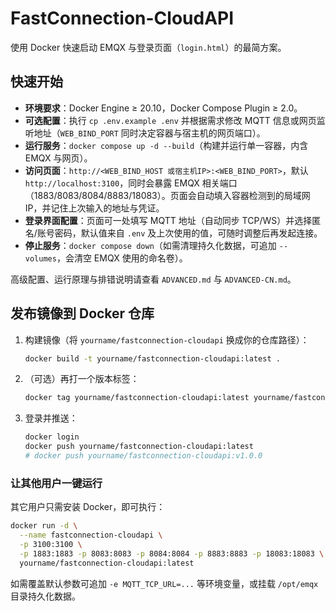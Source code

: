 # FastConnection-CloudAPI

使用 Docker 快速启动 EMQX 与登录页面（`login.html`）的最简方案。

## 快速开始

- **环境要求**：Docker Engine ≥ 20.10，Docker Compose Plugin ≥ 2.0。
- **可选配置**：执行 `cp .env.example .env` 并根据需求修改 MQTT 信息或网页监听地址（`WEB_BIND_PORT` 同时决定容器与宿主机的网页端口）。
- **运行服务**：`docker compose up -d --build`（构建并运行单一容器，内含 EMQX 与网页）。
- **访问页面**：`http://<WEB_BIND_HOST 或宿主机IP>:<WEB_BIND_PORT>`，默认 `http://localhost:3100`，同时会暴露 EMQX 相关端口（1883/8083/8084/8883/18083）。页面会自动填入容器检测到的局域网 IP，并记住上次输入的地址与凭证。
- **登录界面配置**：页面可一处填写 MQTT 地址（自动同步 TCP/WS）并选择匿名/账号密码，默认值来自 `.env` 及上次使用的值，可随时调整后再发起连接。
- **停止服务**：`docker compose down`（如需清理持久化数据，可追加 `--volumes`，会清空 EMQX 使用的命名卷）。

高级配置、运行原理与排错说明请查看 `ADVANCED.md` 与 `ADVANCED-CN.md`。

## 发布镜像到 Docker 仓库

1. 构建镜像（将 `yourname/fastconnection-cloudapi` 换成你的仓库路径）：
   ```bash
   docker build -t yourname/fastconnection-cloudapi:latest .
   ```
2. （可选）再打一个版本标签：
   ```bash
   docker tag yourname/fastconnection-cloudapi:latest yourname/fastconnection-cloudapi:v1.0.0
   ```
3. 登录并推送：
   ```bash
   docker login
   docker push yourname/fastconnection-cloudapi:latest
   # docker push yourname/fastconnection-cloudapi:v1.0.0
   ```

### 让其他用户一键运行

其它用户只需安装 Docker，即可执行：

```bash
docker run -d \
  --name fastconnection-cloudapi \
  -p 3100:3100 \
  -p 1883:1883 -p 8083:8083 -p 8084:8084 -p 8883:8883 -p 18083:18083 \
  yourname/fastconnection-cloudapi:latest
```

如需覆盖默认参数可追加 `-e MQTT_TCP_URL=...` 等环境变量，或挂载 `/opt/emqx` 目录持久化数据。
